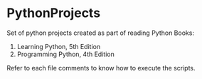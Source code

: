 # PythonProjects
Set of python projects created as part of reading Python Books:                                                                           
1) Learning Python, 5th Edition                                                                                                           
2) Programming Python, 4th Edition

Refer to each file comments to know how to execute the scripts.
